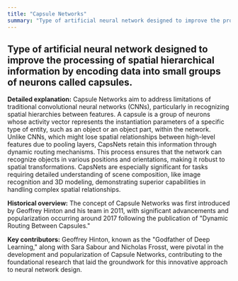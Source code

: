 ```yaml
---
title: "Capsule Networks"
summary: "Type of artificial neural network designed to improve the processing of spatial hierarchical information by encoding data into small groups of neurons called capsules."
---
```


## Type of artificial neural network designed to improve the processing of spatial hierarchical information by encoding data into small groups of neurons called capsules.

**Detailed explanation:** Capsule Networks aim to address limitations of traditional convolutional neural networks (CNNs), particularly in recognizing spatial hierarchies between features. A capsule is a group of neurons whose activity vector represents the instantiation parameters of a specific type of entity, such as an object or an object part, within the network. Unlike CNNs, which might lose spatial relationships between high-level features due to pooling layers, CapsNets retain this information through dynamic routing mechanisms. This process ensures that the network can recognize objects in various positions and orientations, making it robust to spatial transformations. CapsNets are especially significant for tasks requiring detailed understanding of scene composition, like image recognition and 3D modeling, demonstrating superior capabilities in handling complex spatial relationships.

**Historical overview:** The concept of Capsule Networks was first introduced by Geoffrey Hinton and his team in 2011, with significant advancements and popularization occurring around 2017 following the publication of "Dynamic Routing Between Capsules."

**Key contributors:** Geoffrey Hinton, known as the "Godfather of Deep Learning," along with Sara Sabour and Nicholas Frosst, were pivotal in the development and popularization of Capsule Networks, contributing to the foundational research that laid the groundwork for this innovative approach to neural network design.

